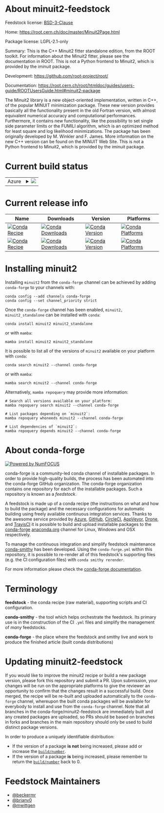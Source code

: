About minuit2-feedstock
=======================

Feedstock license: [BSD-3-Clause](https://github.com/conda-forge/minuit2-feedstock/blob/main/LICENSE.txt)

Home: https://root.cern.ch/doc/master/Minuit2Page.html

Package license: LGPL-2.1-only

Summary: This is the C++ Minuit2 fitter standalone edition, from the ROOT toolkit.
For information about the Minuit2 fitter, please see the documentation in ROOT.
This is not a Python frontend to Minuit2, which is provided by the iminuit package.


Development: https://github.com/root-project/root/

Documentation: https://root.cern.ch/root/htmldoc/guides/users-guide/ROOTUsersGuide.html#minuit2-package

The Minuit2 library is a new object-oriented implementation, written in C++, of the popular
MINUIT minimization package. These new version provides basically all the functionality
present in the old Fortran version, with almost equivalent numerical accuracy and
computational performances. Furthermore, it contains new functionality, like the possibility
to set single side parameter limits or the FUMILI algorithm, which is an optimized method for
least square and log likelihood minimizations. The package has been originally developed by
M. Winkler and F. James. More information on the new C++ version can be found on the MINUIT
Web Site. This is not a Python frontend to Minuit2, which is provided by the iminuit package.


Current build status
====================


<table>
    
  <tr>
    <td>Azure</td>
    <td>
      <details>
        <summary>
          <a href="https://dev.azure.com/conda-forge/feedstock-builds/_build/latest?definitionId=7127&branchName=main">
            <img src="https://dev.azure.com/conda-forge/feedstock-builds/_apis/build/status/minuit2-feedstock?branchName=main">
          </a>
        </summary>
        <table>
          <thead><tr><th>Variant</th><th>Status</th></tr></thead>
          <tbody><tr>
              <td>linux_64</td>
              <td>
                <a href="https://dev.azure.com/conda-forge/feedstock-builds/_build/latest?definitionId=7127&branchName=main">
                  <img src="https://dev.azure.com/conda-forge/feedstock-builds/_apis/build/status/minuit2-feedstock?branchName=main&jobName=linux&configuration=linux%20linux_64_" alt="variant">
                </a>
              </td>
            </tr><tr>
              <td>linux_aarch64</td>
              <td>
                <a href="https://dev.azure.com/conda-forge/feedstock-builds/_build/latest?definitionId=7127&branchName=main">
                  <img src="https://dev.azure.com/conda-forge/feedstock-builds/_apis/build/status/minuit2-feedstock?branchName=main&jobName=linux&configuration=linux%20linux_aarch64_" alt="variant">
                </a>
              </td>
            </tr><tr>
              <td>osx_64</td>
              <td>
                <a href="https://dev.azure.com/conda-forge/feedstock-builds/_build/latest?definitionId=7127&branchName=main">
                  <img src="https://dev.azure.com/conda-forge/feedstock-builds/_apis/build/status/minuit2-feedstock?branchName=main&jobName=osx&configuration=osx%20osx_64_" alt="variant">
                </a>
              </td>
            </tr><tr>
              <td>osx_arm64</td>
              <td>
                <a href="https://dev.azure.com/conda-forge/feedstock-builds/_build/latest?definitionId=7127&branchName=main">
                  <img src="https://dev.azure.com/conda-forge/feedstock-builds/_apis/build/status/minuit2-feedstock?branchName=main&jobName=osx&configuration=osx%20osx_arm64_" alt="variant">
                </a>
              </td>
            </tr>
          </tbody>
        </table>
      </details>
    </td>
  </tr>
</table>

Current release info
====================

| Name | Downloads | Version | Platforms |
| --- | --- | --- | --- |
| [![Conda Recipe](https://img.shields.io/badge/recipe-minuit2-green.svg)](https://anaconda.org/conda-forge/minuit2) | [![Conda Downloads](https://img.shields.io/conda/dn/conda-forge/minuit2.svg)](https://anaconda.org/conda-forge/minuit2) | [![Conda Version](https://img.shields.io/conda/vn/conda-forge/minuit2.svg)](https://anaconda.org/conda-forge/minuit2) | [![Conda Platforms](https://img.shields.io/conda/pn/conda-forge/minuit2.svg)](https://anaconda.org/conda-forge/minuit2) |
| [![Conda Recipe](https://img.shields.io/badge/recipe-minuit2__standalone-green.svg)](https://anaconda.org/conda-forge/minuit2_standalone) | [![Conda Downloads](https://img.shields.io/conda/dn/conda-forge/minuit2_standalone.svg)](https://anaconda.org/conda-forge/minuit2_standalone) | [![Conda Version](https://img.shields.io/conda/vn/conda-forge/minuit2_standalone.svg)](https://anaconda.org/conda-forge/minuit2_standalone) | [![Conda Platforms](https://img.shields.io/conda/pn/conda-forge/minuit2_standalone.svg)](https://anaconda.org/conda-forge/minuit2_standalone) |

Installing minuit2
==================

Installing `minuit2` from the `conda-forge` channel can be achieved by adding `conda-forge` to your channels with:

```
conda config --add channels conda-forge
conda config --set channel_priority strict
```

Once the `conda-forge` channel has been enabled, `minuit2, minuit2_standalone` can be installed with `conda`:

```
conda install minuit2 minuit2_standalone
```

or with `mamba`:

```
mamba install minuit2 minuit2_standalone
```

It is possible to list all of the versions of `minuit2` available on your platform with `conda`:

```
conda search minuit2 --channel conda-forge
```

or with `mamba`:

```
mamba search minuit2 --channel conda-forge
```

Alternatively, `mamba repoquery` may provide more information:

```
# Search all versions available on your platform:
mamba repoquery search minuit2 --channel conda-forge

# List packages depending on `minuit2`:
mamba repoquery whoneeds minuit2 --channel conda-forge

# List dependencies of `minuit2`:
mamba repoquery depends minuit2 --channel conda-forge
```


About conda-forge
=================

[![Powered by
NumFOCUS](https://img.shields.io/badge/powered%20by-NumFOCUS-orange.svg?style=flat&colorA=E1523D&colorB=007D8A)](https://numfocus.org)

conda-forge is a community-led conda channel of installable packages.
In order to provide high-quality builds, the process has been automated into the
conda-forge GitHub organization. The conda-forge organization contains one repository
for each of the installable packages. Such a repository is known as a *feedstock*.

A feedstock is made up of a conda recipe (the instructions on what and how to build
the package) and the necessary configurations for automatic building using freely
available continuous integration services. Thanks to the awesome service provided by
[Azure](https://azure.microsoft.com/en-us/services/devops/), [GitHub](https://github.com/),
[CircleCI](https://circleci.com/), [AppVeyor](https://www.appveyor.com/),
[Drone](https://cloud.drone.io/welcome), and [TravisCI](https://travis-ci.com/)
it is possible to build and upload installable packages to the
[conda-forge](https://anaconda.org/conda-forge) [anaconda.org](https://anaconda.org/)
channel for Linux, Windows and OSX respectively.

To manage the continuous integration and simplify feedstock maintenance
[conda-smithy](https://github.com/conda-forge/conda-smithy) has been developed.
Using the ``conda-forge.yml`` within this repository, it is possible to re-render all of
this feedstock's supporting files (e.g. the CI configuration files) with ``conda smithy rerender``.

For more information please check the [conda-forge documentation](https://conda-forge.org/docs/).

Terminology
===========

**feedstock** - the conda recipe (raw material), supporting scripts and CI configuration.

**conda-smithy** - the tool which helps orchestrate the feedstock.
                   Its primary use is in the construction of the CI ``.yml`` files
                   and simplify the management of *many* feedstocks.

**conda-forge** - the place where the feedstock and smithy live and work to
                  produce the finished article (built conda distributions)


Updating minuit2-feedstock
==========================

If you would like to improve the minuit2 recipe or build a new
package version, please fork this repository and submit a PR. Upon submission,
your changes will be run on the appropriate platforms to give the reviewer an
opportunity to confirm that the changes result in a successful build. Once
merged, the recipe will be re-built and uploaded automatically to the
`conda-forge` channel, whereupon the built conda packages will be available for
everybody to install and use from the `conda-forge` channel.
Note that all branches in the conda-forge/minuit2-feedstock are
immediately built and any created packages are uploaded, so PRs should be based
on branches in forks and branches in the main repository should only be used to
build distinct package versions.

In order to produce a uniquely identifiable distribution:
 * If the version of a package **is not** being increased, please add or increase
   the [``build/number``](https://docs.conda.io/projects/conda-build/en/latest/resources/define-metadata.html#build-number-and-string).
 * If the version of a package **is** being increased, please remember to return
   the [``build/number``](https://docs.conda.io/projects/conda-build/en/latest/resources/define-metadata.html#build-number-and-string)
   back to 0.

Feedstock Maintainers
=====================

* [@beckermr](https://github.com/beckermr/)
* [@brianv0](https://github.com/brianv0/)
* [@mwittgen](https://github.com/mwittgen/)

